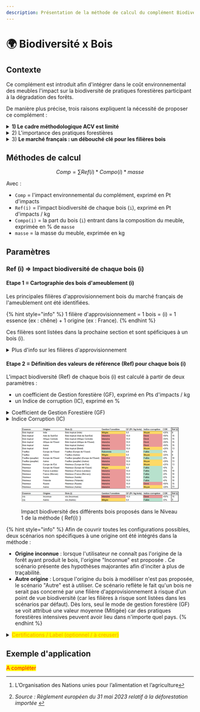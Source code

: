 ```yaml
---
description: Présentation de la méthode de calcul du complément Biodiversité x Bois .
---
```


# 🌍 Biodiversité x Bois

## Contexte

Ce complément est introduit afin d'intégrer dans le coût environnemental des meubles l'impact sur la biodiversité de pratiques forestières participant à la dégradation des forêts.&#x20;

De manière plus précise, trois raisons expliquent la nécessité de proposer ce complément :&#x20;

<details>

<summary><strong>1)  Le cadre méthodologique ACV est limité</strong></summary>

Le cadre de l'analyse de cycle de vie (ACV) ne permet pas, à date, de différencier l'impact sur la biodiversité de différentes pratiques forestières. La biodiversité est difficilement quantifiable avec les indicateurs existants (16 indicateurs PEF) tandis que peu de données précises existent sur les différentes filières de production de bois d'ameublement.

</details>

<details>

<summary>2) L'importance des pratiques forestières </summary>

La dégradation et la déforestation des forêts progressent à une vitesse alarmante à travers le monde. La [FAO ](#user-content-fn-1)[^1]estime que 420 millions d’hectares de forêts (c. 10 % des forêts existantes = superficie plus vaste que l’Union européenne) ont disparu dans le monde entre 1990 et 2020.

La déforestation et la dégradation des forêts sont également des facteurs importants du réchauffement climatique et de la perte de biodiversité, les deux défis environnementaux les plus importants de notre époque.

Les pratiques de gestion forestière sont très différentes selon les exploitants et les zones géographiques. Certaines pratiques permettent de préserver la biodiversité, alors que d'autres sont néfastes. Il est nécessaire de pouvoir refléter cela dans le cout environnemental.&#x20;

_Source : Règlement européen du 31 mai 2023 relatif à la déforestation importée_&#x20;

</details>

<details>

<summary>3) <strong>Le marché français : un débouché clé pour les filières bois</strong> </summary>

Plusieurs secteurs d'activité français (ameublement, construction, jouets, etc.) constituent un débouché pour les filières bois.&#x20;

L'Ameublement est un contributeur significatif de la consommation française de bois. Tout bois utilisé sur ce secteur peut provenir de forêts participant à leur dégradation ("gestion intensive"). Concernant la déforestation, quelques approvisionnements en bois d'ameublement peuvent être concernés. Cependant, il est à noter que le secteur de l'ameublement participe peu à la déforestation à l'échelle mondiale (90% de cette dernière provenant de l'expansion de l'agriculture / source[^2]).

{% hint style="info" %}
Le bois fait partie des quelques produits de base consommés au sein de l'UE et participant à la déforestation. Il se classe 3ème (9% de la déforestation dont l'UE est responsable provient du bois) après l'huile de plame (34%) et le soja (33%)

_Source : Règlement européen du 31 mai 2023 relatif à la déforestation importée_&#x20;
{% endhint %}

</details>

## Méthodes de calcul

$$
Comp =  \sum Ref(i) * Compo(i) * masse
$$

Avec :&#x20;

* `Comp` = l'impact environnemental du complément, exprimé en Pt d'impacts
* `Ref(i)` = l'impact biodiversité de chaque bois (`i`), exprimé en Pt d'impacts / kg&#x20;
* `Compo(i)` = la part du bois (`i`) entrant dans la composition du meuble, exprimée en % de `masse`
* `masse` = la masse du meuble, exprimée en kg&#x20;

## Paramètres&#x20;

### Ref (i) ⇒ Impact biodiversité de chaque bois (i)

#### **Etape 1 = Cartographie des bois d'ameublement (i)**     &#x20;

Les principales filières d'approvisionnement bois du marché français de l'ameublement ont été identifiées.&#x20;

{% hint style="info" %}
1 filière d'approvisionnement = 1 bois = (i) = 1 essence (ex : chêne) + 1 origine (ex : France). &#x20;
{% endhint %}

Ces filières sont listées dans la prochaine section et sont spéficiques à un bois (i).

<details>

<summary>Plus d'info sur les filières d'approvisionnement</summary>

La majorité du bois d'ameublement est importé (c. 67% du volume consommé en 2019).

Parmi ces importations :&#x20;

* près de la moitié concernent des achats directs de meubles,
* près d'un-tiers concernent des panneaux,
* le reste étant du bois d'oeuvre (majoritairement feuillus)

:bulb: Remonter à l'origine de la forêt pour les bois d'ameublement est ainsi difficile pour la majorité des metteurs sur le marché. Dès lors, proposer des scénarios par défaut est nécessaire afin de refléter les enjeux biodiversité spécifiques à chaque bois.&#x20;

![](<../../.gitbook/assets/Consommation de bois _ secteur Ameublement (2019) (4).png>)

Principales sources utilisées pour ces statistiques :&#x20;

* Etude Carbone 4 \_ [Scénario de convergence de filière](https://www.carbone4.com/article-scenario-carbone-foret-bois) (Décembre 2023)
* Données de la filère Bois-Ameublement

</details>

#### **Etape 2 = Définition des valeurs de référence (Ref) pour chaque bois (i)**      &#x20;

L'impact biodiversité (Ref) de chaque bois (i) est calculé à partir de deux paramètres :&#x20;

* un coefficient de Gestion forestière (GF), exprimé en Pts d'impacts / kg
* &#x20;un Indice de corruption (IC), exprimé en %&#x20;

<details>

<summary>Coefficient de Gestion Forestière (GF)</summary>

Ce paramètre caractérise le mode de gestion forestière de chaque bois (i) entrant dans la composition du meuble.&#x20;

3 mode de gestion forestière sont proposés :&#x20;

* Intensive = 10 Pts d'impact / kg de bois
* Mitigée = 5 Pts d'impact / kg de bois
* Raisonnée = 0 Pts d'impact / kg de bois

{% hint style="info" %}
**Focus \_ Gestion Forestière (GF)**

Pour chaque filière d'approvisionnement proposée (ex : Bois tropical \_ Asie du Sud-Est), le mode de gestion forestière (Intensive / Mitigée / Raisonnée) appliqué par défaut est basé sur une hypothèse majorant&#x65;_._ L'utilisation d'une telle hypothèse pénalisante, couplée à la possibilité de préciser ce scénario, permet de prendre en compte les pratiques vertueuses (ex : traçabilité jusqu'à la parcelle, utilisation de label, etc.)  tout en incitant à plus de traçabilité.&#x20;

Les valeurs par défaut se basent sur l'état de l'art compilé par Ecobalyse dans le cadre des travaux menés sur le premier semestre 2025. Concrètement, le mode de gestion forestière appliqué par défaut vise à distinguer les pratiques intensives (ex : forêts de plantation) de pratiques raisonnées (ex : futaire irrégulière). Un lien direct existe entre le mode de gestion forestière et la biodiversité au sein de tous les compartiments de l'ecosystème. &#x20;

Les principales sources utilisées pour estimer ces paramètre par origine sont :&#x20;

* des outils d'imagerie satellitaire permettant d'identifier les régions sylvicoles proposant une exploitation intensive des forêts ([carte 1](https://gfw.global/4kZ6RaB) de gains et pertes de couvert forestier entre 2000 et 2020 / [carte 2](https://gfw.global/41N4ujO) présentant les forêts de plantation),
* des ressources bibliographiques permettant de mieux comprendre les régions sylvicoles à risque concernant leur gestion des forêts,
* des entretiens et ateliers avec les filières Ameublement et Bois/Forêt (ex : atelier Sylviculture du 30/01/2025; support accessible [ici](https://miro.com/app/board/uXjVLn9pEjg=/?share_link_id=467200481479)).
{% endhint %}

</details>

<details>

<summary>Indice Corruption (IC) </summary>

Ce paramètre vise pénaliser les pratiques forestières considérées pour chaque bois selon le niveau de corruption du pays. Ce paramètre est donc spécifique à une origine (pays ou région).

Plus le niveau de corruption est élevée, plus faible est la probabilité que le bois soit issu d'une forêt gérée durablement. Le niveau de corruption est estimé grâce au _Corruption Perception Index (score CPI)_ développé par Transparency International (cf. ci-dessous).

3 niveaux de corruption sont proposés :&#x20;

* Elevé (score CPI inférieur à 30)

- Moyen (score CPI entre 30 et 59)

* Faible (score CP au moins égal à 60)

Pour chaque niveau, un **coefficient de corruption (COR)** est appliqué; ce dernier vient préciser l'impact Biodiversité (BIO) du bois :&#x20;

| Elevé                                | Moyen                                | Faible                             |
| ------------------------------------ | ------------------------------------ | ---------------------------------- |
| <mark style="color:red;">+50%</mark> | <mark style="color:red;">+25%</mark> | <mark style="color:red;">0%</mark> |



**Détails**

Cet indice est basé sur le [Corruption Perceptions Index](https://www.transparency.org/en/cpi/2023) (CPI) de l'année 2023.&#x20;

Le CPI vise à mesurer les niveaux de corruption perçus dans le secteur public à travers le monde. Cet indice annuel est publié par Transparency International, une organisation non gouvernementale qui lutte contre la corruption.\
L'indice est basé sur des enquêtes et des évaluations d'experts qui portent sur divers aspects de la corruption, tels que l'abus de pouvoir public à des fins privées, les pots-de-vin, et la détournement de fonds publics.\
Les pays sont notés sur une échelle de 0 à 100, où 0 signifie un niveau de corruption perçu très élevé et 100 signifie un niveau très faible.

</details>

<figure><img src="../../.gitbook/assets/image (1) (1).png" alt=""><figcaption><p>Impact biodiversité des différents bois proposés dans le Niveau 1 de la méthode ( Ref(i) )</p></figcaption></figure>

{% hint style="info" %}
Afin de couvrir toutes les configurations possibles, deux scénarios non spécifiques à une origine ont été intégrés dans la méthode :&#x20;

* **Origine inconnue** : lorsque l'utilisateur ne connaît pas l'origine de la forêt ayant produit le bois, l'origine "Inconnue" est proposée . Ce scénario présente des hypothèses majorantes afin d'inciter à plus de traçabilité.&#x20;
* **Autre origine** : Lorsque l'origine du bois à modéliser n'est pas proposée, le scénario "Autre" est à utiliser. Ce scénario reflète le fait qu'un bois ne serait pas concerné par une filière d'approvisionnement à risque d'un point de vue biodiversité (car les filières à risque sont listées dans les scénarios par défaut). Dès lors, seul le mode de gestion forestière (GF) se voit attribué une valeur moyenne (Mitigée) car des pratiques forestières intensives peuvent avoir lieu dans n'importe quel pays.
{% endhint %}

<details>

<summary><mark style="color:orange;">Certifications / Label (optionnel / à creuser)</mark></summary>

Une piste envisagée est d'utiliser des certifications afin de valoriser des pratiques durables d'un point de vue gestion forestière <⇒ biodiversité. Une telle prise en compte se matérialiserait par une réduction de <mark style="color:red;">x%</mark> du coefficient GF (Gestion forestière).&#x20;

Les deux principaux labels utilisés sur le marché de l'ameublement sont FSC et PEFC.&#x20;

Nous étudions actuellement la fiabilité et la pertinence de ces derniers par rapport à l'objectif de ce complément.

</details>

## Exemple d'application

<mark style="color:red;">A compléter</mark>





[^1]: L’Organisation des Nations unies pour l’alimentation et l’agriculture

[^2]: _Source : Règlement européen du 31 mai 2023 relatif à la déforestation importée_&#x20;
